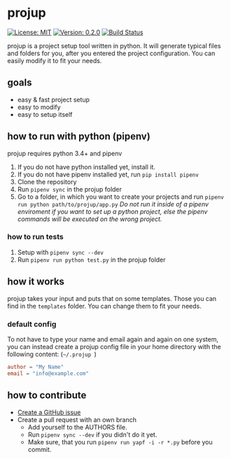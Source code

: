 # projup

[![License: MIT](https://img.shields.io/badge/License-MIT-yellow.svg)](https://opensource.org/licenses/MIT)
[![Version: 0.2.0](https://img.shields.io/badge/Version-0.2.0-brightgreen.svg)](https://semver.org/)
[![Build Status](https://travis-ci.org/progsource/projup.svg?branch=master)](https://travis-ci.org/progsource/projup)

projup is a project setup tool written in python. It will generate typical
files and folders for you, after you entered the project configuration.
You can easily modify it to fit your needs.

## goals

* easy & fast project setup
* easy to modify
* easy to setup itself

## how to run with python (pipenv)

projup requires python 3.4+ and pipenv

1. If you do not have python installed yet, install it.
2. If you do not have pipenv installed yet, run `pip install pipenv`
3. Clone the repository
4. Run `pipenv sync` in the projup folder
5. Go to a folder, in which you want to create your projects and run
  `pipenv run python path/to/projup/app.py`
  *Do not run it inside of a pipenv enviroment if you want to set up a python
  project, else the pipenv commands will be executed on the wrong project.*

### how to run tests

1. Setup with `pipenv sync --dev`
2. Run `pipenv run python test.py` in the projup folder

## how it works

projup takes your input and puts that on some templates. Those you can find in
the `templates` folder. You can change them to fit your needs.

### default config

To not have to type your name and email again and again on one system, you can
instead create a projup config file in your home directory with the following
content: (`~/.projup `)

```toml
author = "My Name"
email = "info@example.com"
```

## how to contribute

* [Create a GitHub issue](https://github.com/progsource/projup/issues/new)
* Create a pull request with an own branch
  * Add yourself to the AUTHORS file.
  * Run `pipenv sync --dev` if you didn't do it yet.
  * Make sure, that you run `pipenv run yapf -i -r *.py` before you commit.
